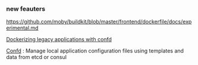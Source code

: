 
### new feauters 


https://github.com/moby/buildkit/blob/master/frontend/dockerfile/docs/experimental.md


[Dockerizing legacy applications with confd](https://cloudonaut.io/dockerizing-legacy-applications-with-confd)

[Confd](https://github.com/kelseyhightower/confd/) : Manage local application configuration files using templates and data from etcd or consul 

